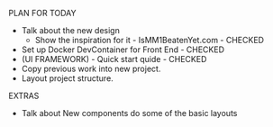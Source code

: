 PLAN FOR TODAY

* Talk about the new design
  * Show the inspiration for it - IsMM1BeatenYet.com - CHECKED
* Set up Docker DevContainer for Front End - CHECKED
* (UI FRAMEWORK) - Quick start quide - CHECKED
* Copy previous work into new project.
* Layout project structure.



EXTRAS
* Talk about New components do some of the basic layouts